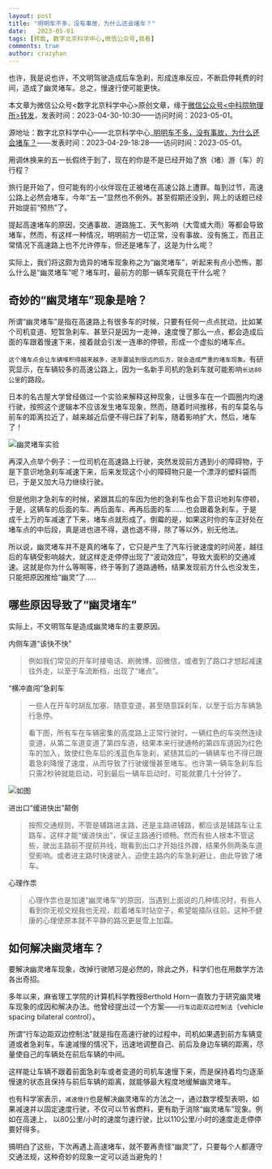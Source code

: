 ```yaml
---
layout: post
title: "明明车不多，没有事故，为什么还会堵车？"
date:   2023-05-01
tags: [转载, 数字北京科学中心,微信公众号,我看]
comments: true
author: crazyhan
---
```


也许，我是说也许，不文明驾驶造成后车急刹，形成连串反应，不断启停耗费的时间，造成了幽灵堵车。总之，慢速行使可能更快。

<!-- more -->

本文章为微信公众号<数字北京科学中心>原创文章，缘于[微信公众号<中科院物理所>转发](https://mp.weixin.qq.com/s/ZxjhrZSTP4gnLaFzH95pOA)，发表时间：2023-04-30-10:30——访问时间：2023-05-01。

源地址：数字北京科学中心——北京科学中心_[明明车不多，没有事故，为什么还会堵车？](https://mp.weixin.qq.com/s/RRVhum3B6Yr7YxJCFy2p6g)——发表时间：2023-04-29-18:28——访问时间：2023-05-01。

用调休换来的五一长假终于到了，现在的你是不是已经开始了旅（堵）游（车）的行程？

旅行是开始了，但可能有的小伙伴现在正被堵在高速公路上遭罪。每到过节，高速公路上必然会堵车，今年“五一”显然也不例外。甚至假期还没到，网上的话题已经开始提前“预热”了。

提起高速堵车的原因，交通事故、道路施工、天气影响（大雪或大雨）等都会导致堵车，然而，有这样一种情况，明明前方一切正常，没有事故、没有施工，而且正常情况下高速路上也不允许停车，但还是堵车了，这是为什么呢？

实际上，我们将这颇为诡异的堵车现象称之为“幽灵堵车”，听起来有点小恐怖，那么什么是“幽灵堵车”呢？堵车时，最前方的那一辆车究竟在干什么呢？

## 奇妙的“幽灵堵车”现象是啥？

所谓“幽灵堵车”是指在高速路上有很多车的时候，只要有任何一点点扰动，比如某个司机变道、短暂急刹车、甚至只是因为一走神，速度慢了那么一点，都会造成后面的车跟着慢速下来，接着就会引发一连串的停顿，形成一个虚拟的堵车点。

`这个堵车点会让车辆堆积得越来越多，逐渐蔓延到很远的后方，就会造成严重的堵车现象。`有研究显示，在车辆较多的高速公路上，因为一名新手司机的急刹车就可能影响`长达80公里`的路段。

日本的名古屋大学曾经做过一个实验来解释这种现象，让很多车在一个圆圈内均速行驶，按照这个逻辑本不应该发生堵车现象，然而，随着时间推移，有的车莫名与前车的距离拉近了，越来越近后便不得已踩了刹车，随着影响扩大，然后，堵车了！

![幽灵堵车实验](https://file.notion.so/f/s/9f1a1dc5-f51c-4b85-89fc-683b2f86873c/640.gif?id=1f4addf0-3b54-4d58-b49e-c874a7d8a290&table=block&spaceId=a979149a-2250-443a-93ce-5f35af6ec2ad&expirationTimestamp=1683022623903&signature=6Qafrk5WRm-WKEHl2_egDzUxBpPfRyO527JF6NVmn6k)

再深入点举个例子：一位司机在高速路上行驶，突然发现前方遇到小的障碍物，于是下意识地急刹车减速下来，后来发现这个小的障碍物只是一个漂浮的塑料袋而已，于是又加大马力继续行驶。

但是他刚才急刹车的时候，紧跟其后的车因为他的急刹车也会下意识地刹车停顿，于是，这辆车的后面的车、再后面车、再再后面的车.......也会跟着急刹车，于是成千上万的车减速了下来，堵车点就形成了。倒霉的是，如果这时你的车正好处在堵车点的中后段，真是进也进不得，退也退不得，除了等以外，别无他法。

所以说，幽灵堵车并不是真的堵车了，它只是产生了汽车行驶速度的时间差，越往后的车辆受影响越大，就这样走走停停出现了“波动效应”，导致大面积的交通减速。这就是你为什么等啊等，终于等到了道路通畅，结果发现前方什么也没发生，只能把原因推给“幽灵”了.....

## 哪些原因导致了“幽灵堵车”

实际上，不文明驾车是造成幽灵堵车的主要原因。

内侧车道“该快不快”

>例如我们常见的开车时接电话、刷微博、回微信，或者到了路口才想起减速往外走，以至于车流断档，出现了“堵点”。

“横冲直闯”急刹车
>一些人在开车时胡乱加塞、随意变道，甚至随意踩刹车，以至于后方车辆急行急停。
>
>看下图，所有车在车辆密集的高度路上正常行驶时，一辆红色的车突然连续变道，从第二车道变道了第四车道，结果本来行驶通畅的第四车道因为红色车的加入，致使红色车后的浅蓝色车急刹，紧随其后的一辆辆车也不得已跟着急刹降慢了速度，从而导致了行驶缓慢甚至堵车。也许第一辆车急刹车后只需2秒钟就能启动，可到最后一辆车启动时，可能就要几十分钟了。

![如图](https://file.notion.so/f/s/b780952a-f498-4ff6-81d9-92c53e16956a/640.gif?id=c700dacc-e98c-4e01-85de-db00515606ba&table=block&spaceId=a979149a-2250-443a-93ce-5f35af6ec2ad&expirationTimestamp=1683022623906&signature=4w331mAfrqlYCx5S507QtgQJatITnCXJ8ZCwNI_AD1c)

进出口“缓进快出”颠倒
>按照交通规则，不管是辅路进主路，还是主路进辅路，都应该是辅路车让主路车，这样才能“缓进快出”，保证主路通行顺畅。然而有些人根本不管这些，驶出主路前不提前并线，眼看到出口才开始往外蹭，结果外侧两条车道受影响。或者进主路时快速驶入，迫使主路内的车急刹避让，由此导致了堵车。

心理作祟
>心理作祟也是加速“幽灵堵车”的原因，当遇到上面说的几种情况时，有些人看到你无视交规我也无视，趁着堵车时钻空子，希望能插队往前。这种不健康的心理使原本就不平静的路况更是雪上加霜。

## 如何解决幽灵堵车？

要解决幽灵堵车现象，改掉行驶陋习是必然的，除此之外，科学们也在用数学方法各出奇招。

多年以来，麻省理工学院的计算机科学教授Berthold Horn一直致力于研究幽灵堵车现象的成因和解决办法。他曾经提出过一个方案——`行车边距双边控制法`（vehicle spacing bilateral control）。

所谓“行车边距双边控制法”就是指在高速行驶的过程中，司机如果遇到前方车辆变道或者急刹车，车速减慢的情况下，迅速地调整自己、前后及身边车辆的距离，尽量使自己的车辆处在前后车辆的中间。

这样能让车辆不跟着前面急刹车或者变道的司机车速慢下来，而是保持着均匀逐渐慢速的状态且保持与前后车辆的距离，就能够最大程度地缓解幽灵堵车。

也有科学家表示，`减速慢行`也是解决幽灵堵车的方法之一，通过数学模型表明，如果减速并以固定速度行驶，不仅可以节省燃料，更有助于消除“幽灵堵车”现象。例如在高速上， 以80公里/小时的速度匀速行驶，比以110公里/小时的速度走走停停要好得多。

搞明白了这些，下次再遇上高速堵车，就不要再责怪“幽灵”了，只要每个人都遵守交通法规，这种奇妙的现象一定可以适当避免的！

